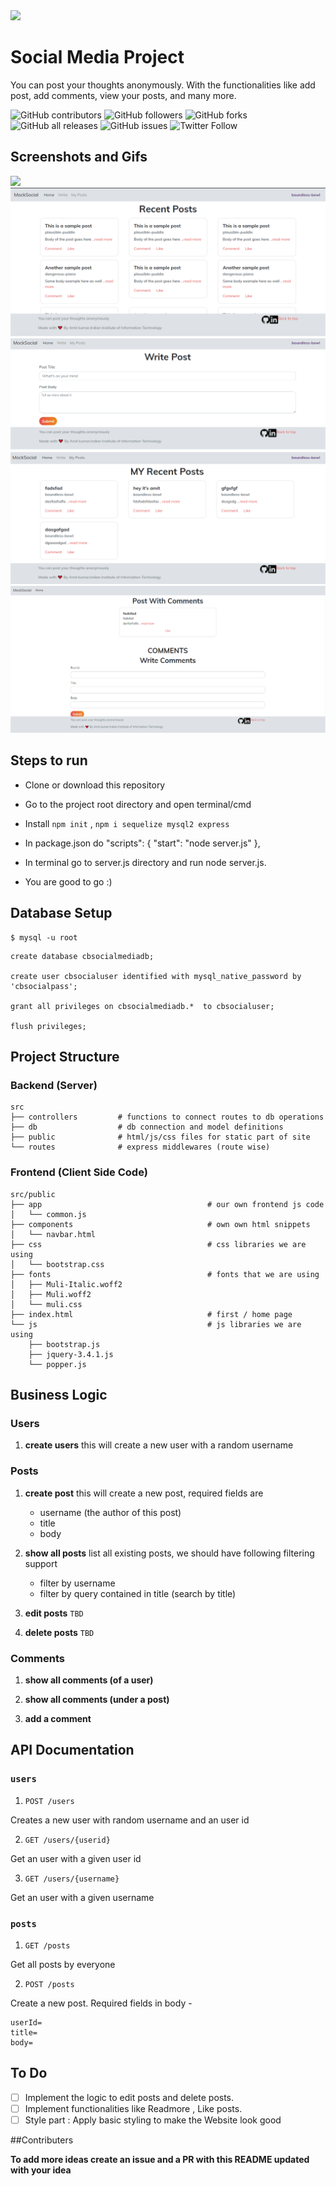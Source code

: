 <img  src="social media project logo.gif" />


# Social Media Project

You can post your thoughts anonymously. With the functionalities like add post, add comments, view your posts, and many more.

![GitHub contributors](https://img.shields.io/github/contributors/amit22666/social-media-project?style=flat-square)
![GitHub followers](https://img.shields.io/github/followers/amit22666?style=social)
![GitHub forks](https://img.shields.io/github/forks/amit22666/social-media-project?label=Social-media-project&style=social)
![GitHub all releases](https://img.shields.io/github/downloads/amit22666/social-media-project/total?color=%2300FF00&logo=GitHub&style=flat-square)
![GitHub issues](https://img.shields.io/github/issues/amit22666/social-media-project?style=flat-square)
![Twitter Follow](https://img.shields.io/twitter/follow/Amitkum35945353?style=social)


## Screenshots and Gifs
<img  src="social-media1.gif" /> 
<img  src="socialmedia2.png" /> 
<img  src="socialmedia3.png" /> 
<img  src="socialmedia4.png" /> 
<img  src="socialmedia5.png" /> 

## Steps to run

- Clone or download this repository
- Go to the project root directory and open terminal/cmd
- Install `npm init` , `npm i sequelize mysql2 express`
- In package.json do
            "scripts": {
                     "start": "node server.js"
                        },

- In terminal go to server.js directory and run node server.js. 
- You are good to go :)


## Database Setup

```shell
$ mysql -u root
```

```mysql
create database cbsocialmediadb;

create user cbsocialuser identified with mysql_native_password by 'cbsocialpass';

grant all privileges on cbsocialmediadb.*  to cbsocialuser;

flush privileges;
```

## Project Structure

### Backend (Server)
```shell
src
├── controllers         # functions to connect routes to db operations
├── db                  # db connection and model definitions
├── public              # html/js/css files for static part of site
└── routes              # express middlewares (route wise)
```

### Frontend (Client Side Code)

```shell
src/public
├── app                                     # our own frontend js code
│   └── common.js
├── components                              # own own html snippets
│   └── navbar.html
├── css                                     # css libraries we are using
│   └── bootstrap.css
├── fonts                                   # fonts that we are using
│   ├── Muli-Italic.woff2
│   ├── Muli.woff2
│   └── muli.css
├── index.html                              # first / home page
└── js                                      # js libraries we are using
    ├── bootstrap.js
    ├── jquery-3.4.1.js
    └── popper.js

```
## Business Logic 

### Users

1. **create users** 
    this will create a new user with a random username

### Posts

1. **create post**
    this will create a new post, required fields are 
    - username (the author of this post)
    - title
    - body 

2. **show all posts**
    list all existing posts, we should have following filtering support

    - filter by username
    - filter by query contained in title (search by title)

3. **edit posts** `TBD`

4. **delete posts** `TBD` 

### Comments 

1. **show all comments (of a user)**

2. **show all comments (under a post)**

3. **add a comment**


## API Documentation 

### `users` 

1. `POST /users` 

Creates a new user with random username and an user id

2. `GET /users/{userid}`

Get an user with a given user id

3. `GET /users/{username}`

Get an user with a given username


### `posts` 

1. `GET /posts` 

Get all posts by everyone 

2. `POST /posts` 

Create a new post. 
Required fields in body - 

```
userId=
title=
body=
```

## To Do

- [ ] Implement the logic to edit posts and delete posts.
- [ ] Implement functionalities like Readmore , Like posts.
- [ ] Style part : Apply basic styling to make the Website look good

##Contributers

**To add more ideas create an issue and a PR with this README updated with your idea**
